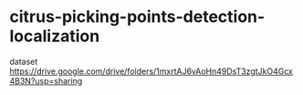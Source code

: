 # citrus-picking-points-detection-localization
dataset  https://drive.google.com/drive/folders/1mxrtAJ6vAoHn49DsT3zgtJkO4Gcx4B3N?usp=sharing
